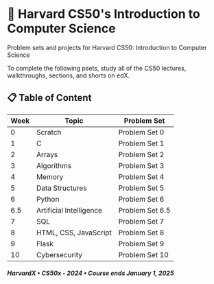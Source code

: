 # 💫 Harvard CS50's Introduction to Computer Science

Problem sets and projects for Harvard CS50: Introduction to Computer Science

To complete the following psets, study all of the CS50 lectures, walkthroughs, sections, and shorts on edX.

## 📋 Table of Content



| **Week** | **Topic** | **Problem Set** |
| --- | --- | --- |
| 0 | Scratch | Problem Set 0 |
| 1 | C | Problem Set 1 |
| 2 | Arrays | Problem Set 2 |
| 3 | Algorithms | Problem Set 3 |
| 4 | Memory | Problem Set 4 |
| 5 | Data Structures | Problem Set 5 |
| 6 | Python | Problem Set 6 |
| 6.5 | Artificial Intelligence | Problem Set 6.5 |
| 7 | SQL | Problem Set 7 |
| 8 | HTML, CSS, JavaScript | Problem Set 8 |
| 9 | Flask | Problem Set 9 |
| 10 | Cybersecurity | Problem Set 10 |

##### HarvardX • CS50x - 2024 • Course ends January 1, 2025

